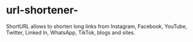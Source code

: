 # url-shortener-
ShortURL allows to shorten long links from Instagram, Facebook, YouTube, Twitter, Linked In, WhatsApp, TikTok, blogs and sites. 
